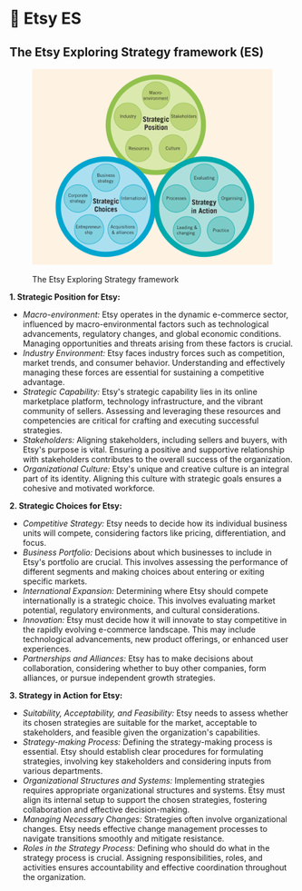 # 📙 Etsy ES

## The Etsy Exploring Strategy framework (ES)

<figure><img src=".gitbook/assets/Exploring Strategy.png" alt=""><figcaption><p>The Etsy Exploring Strategy framework</p></figcaption></figure>

**1. Strategic Position for Etsy:**

* _Macro-environment:_ Etsy operates in the dynamic e-commerce sector, influenced by macro-environmental factors such as technological advancements, regulatory changes, and global economic conditions. Managing opportunities and threats arising from these factors is crucial.
* _Industry Environment:_ Etsy faces industry forces such as competition, market trends, and consumer behavior. Understanding and effectively managing these forces are essential for sustaining a competitive advantage.
* _Strategic Capability:_ Etsy's strategic capability lies in its online marketplace platform, technology infrastructure, and the vibrant community of sellers. Assessing and leveraging these resources and competencies are critical for crafting and executing successful strategies.
* _Stakeholders:_ Aligning stakeholders, including sellers and buyers, with Etsy's purpose is vital. Ensuring a positive and supportive relationship with stakeholders contributes to the overall success of the organization.
* _Organizational Culture:_ Etsy's unique and creative culture is an integral part of its identity. Aligning this culture with strategic goals ensures a cohesive and motivated workforce.

**2. Strategic Choices for Etsy:**

* _Competitive Strategy:_ Etsy needs to decide how its individual business units will compete, considering factors like pricing, differentiation, and focus.
* _Business Portfolio:_ Decisions about which businesses to include in Etsy's portfolio are crucial. This involves assessing the performance of different segments and making choices about entering or exiting specific markets.
* _International Expansion:_ Determining where Etsy should compete internationally is a strategic choice. This involves evaluating market potential, regulatory environments, and cultural considerations.
* _Innovation:_ Etsy must decide how it will innovate to stay competitive in the rapidly evolving e-commerce landscape. This may include technological advancements, new product offerings, or enhanced user experiences.
* _Partnerships and Alliances:_ Etsy has to make decisions about collaboration, considering whether to buy other companies, form alliances, or pursue independent growth strategies.

**3. Strategy in Action for Etsy:**

* _Suitability, Acceptability, and Feasibility:_ Etsy needs to assess whether its chosen strategies are suitable for the market, acceptable to stakeholders, and feasible given the organization's capabilities.
* _Strategy-making Process:_ Defining the strategy-making process is essential. Etsy should establish clear procedures for formulating strategies, involving key stakeholders and considering inputs from various departments.
* _Organizational Structures and Systems:_ Implementing strategies requires appropriate organizational structures and systems. Etsy must align its internal setup to support the chosen strategies, fostering collaboration and effective decision-making.
* _Managing Necessary Changes:_ Strategies often involve organizational changes. Etsy needs effective change management processes to navigate transitions smoothly and mitigate resistance.
* _Roles in the Strategy Process:_ Defining who should do what in the strategy process is crucial. Assigning responsibilities, roles, and activities ensures accountability and effective coordination throughout the organization.
